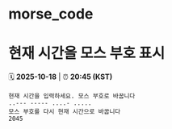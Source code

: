 # morse_code
# 현재 시간을 모스 부호 표시
<!-- MORSE_TIME_START -->
🗓️ **2025-10-18** | ⏰ **20:45 (KST)**

```
현재 시간을 입력하세요. 모스 부호로 바꿉니다
..--- ----- ....- .....
모스 부호를 다시 현재 시간으로 바꿉니다
2045
```
<!-- MORSE_TIME_END -->
